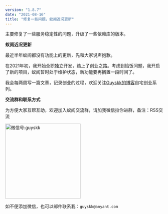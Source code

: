 ```yaml
---
version: "1.8.7"
date: "2021-08-16"
title: "修复一些问题，蚁阅近况更新"
---
```


主要修复了一些服务稳定性的问题，升级了一些依赖库的版本。

**蚁阅近况更新**

最近半年蚁阅都没有功能上的更新，先和大家说声抱歉。

在2021年初，我开始全职独立开发，踏上了创业之路。考虑到恰饭问题，我开启了新的项目，蚁阅暂时处于维护状态，新功能要再搁置一段时间了。

我会每两周写一篇文章，记录创业的过程，欢迎关注[Guyskk的博客](https://blog.guyskk.com/)自宅创业系列。

**交流群和联系方式**

为方便大家互帮互助，欢迎加入蚁阅交流群，请加我微信拉你进群，备注：RSS交流

<img src="https://gitee.com/guyskk/guyskk.github.io/raw/master/static/about/guyskk-qrcode.jpg" alt="微信号:guyskk" width="240" height="240" />

如不便添加微信，也可以邮件联系我：`guyskk@anyant.com`
